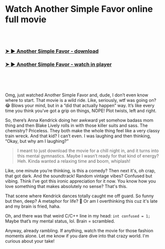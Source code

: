 <h1>Watch Another Simple Favor online full movie</h1>


<br><br>

<h3><a href="https://Jhons-peibumblitle1981.github.io/lurscmllfz/">➤ ► Another Simple Favor - download</a></h3> 
<h3><a href="https://Jhons-peibumblitle1981.github.io/lurscmllfz/">➤ ► Another Simple Favor - watch in player</a></h3>


<br><br><br>


Omg, just watched Another Simple Favor and, dude, I don’t even know where to start. That movie is a wild ride. Like, seriously, wtf was going on? 😂 Blows your mind, but in a “did that actually happen” way. It’s like every time you think you’ve got a grip on things, NOPE! Plot twists, left and right.

So, there’s Anna Kendrick doing her awkward yet somehow badass mom thing and then Blake Lively rolls in with those killer suits and sass. The chemistry? Priceless. They both make the whole thing feel like a very classy train wreck. And that kid? I can’t even. I was laughing and then thinking, “Okay, but why am I laughing?”

> I meant to just download the movie for a chill night in, and it turns into this mental gymnastics. Maybe I wasn’t ready for that kind of energy? Heh. Kinda wanted a relaxing time and boom, whiplash!

Like, one minute you’re thinking, is this a comedy? Then next it's, oh crap, that got dark. And the soundtrack! Random vintage vibes? Confused but vibing. Think I’ve got this ironic appreciation for it now. You know how you love something that makes absolutely no sense? That's this.

That scene where Kendrick dances totally caught me off guard. So funny but then, deep? A metaphor for life? 🤔 Or am I overthinking this cuz it's late and my brain is fried, haha.

Oh, and there was that weird C/C++ line in my head: `int confused = 1;` Maybe that’s my mental status, lol. Brain = scrambled.

Anyway, already rambling. If anything, watch the movie for those fashion moments alone. Let me know if you dare dive into that crazy world. I'm curious about your take!
